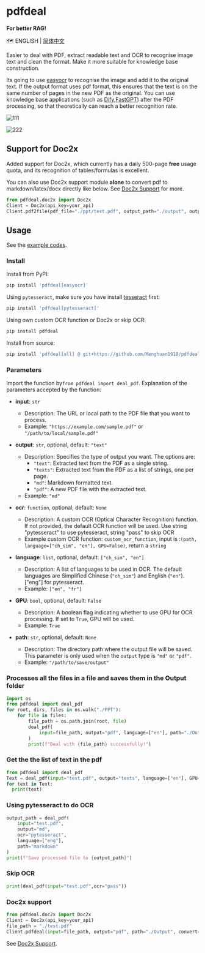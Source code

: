 # pdfdeal

**For better RAG!**


🗺️ ENGLISH | [简体中文](README_CN.md)

Easier to deal with PDF, extract readable text and OCR to recognise image text and clean the format. Make it more suitable for knowledge base construction.

Its going to use [easyocr](https://github.com/JaidedAI/EasyOCR) to recognise the image and add it to the original text. If the output format uses pdf format, this ensures that the text is on the same number of pages in the new PDF as the original. You can use knowledge base applications (such as [Dify](https://github.com/langgenius/dify),[FastGPT](https://github.com/labring/FastGPT)) after the PDF processing, so that theoretically can reach a better recognition rate.

![111](https://github.com/Menghuan1918/pdfdeal/assets/122662527/58155389-f846-41fd-9314-1cd86282e66a)

![222](https://github.com/Menghuan1918/pdfdeal/assets/122662527/457036e8-9d78-458a-8a48-763bd33e95f9)

## Support for Doc2x

Added support for Doc2x, which currently has a daily 500-page **free** usage quota, and its recognition of tables/formulas is excellent. 

You can also use Doc2x support module **alone** to convert pdf to markdown/latex/docx directly like below. See [Doc2x Support](./docs/doc2x.md) for more.

```python
from pdfdeal.doc2x import Doc2x
Client = Doc2x(api_key=your_api)
Client.pdf2file(pdf_file="./ppt/test.pdf", output_path="./output", output_format="md_dollar", ocr=True)
```

## Usage
See the [example codes](https://github.com/Menghuan1918/pdfdeal?tab=readme-ov-file#processes-all-the-files-in-a-file-and-saves-them-in-the-output-folder).

### Install
Install from PyPI:

```bash
pip install 'pdfdeal[easyocr]'
```

Using `pytesseract`, make sure you have install [tesseract](https://github.com/tesseract-ocr/tesseract) first:

```bash
pip install 'pdfdeal[pytesseract]'
```

Using own custom OCR function or Doc2x or skip OCR:

```bash
pip install pdfdeal
```

Install from source:

```bash
pip install 'pdfdeal[all] @ git+https://github.com/Menghuan1918/pdfdeal.git'
```

### Parameters
Import the function by`from pdfdeal import deal_pdf`. Explanation of the parameters accepted by the function:

- **input**: `str`
  - Description: The URL or local path to the PDF file that you want to process.
  - Example: `"https://example.com/sample.pdf"` or `"/path/to/local/sample.pdf"`

- **output**: `str`, optional, default: `"text"`
  - Description: Specifies the type of output you want. The options are:
    - `"text"`: Extracted text from the PDF as a single string.
    - `"texts"`: Extracted text from the PDF as a list of strings, one per page.
    - `"md"`: Markdown formatted text.
    - `"pdf"`: A new PDF file with the extracted text.
  - Example: `"md"`

- **ocr**: `function`, optional, default: `None`
  - Description: A custom OCR (Optical Character Recognition) function. If not provided, the default OCR function will be used. Use string "pytesseract" to use pytesseract, string "pass" to skip OCR
  - Example custom OCR function: `custom_ocr_function`, input is :`(path, language=["ch_sim", "en"], GPU=False)`, return a `string`


- **language**: `list`, optional, default: `["ch_sim", "en"]`
  - Description: A list of languages to be used in OCR. The default languages are Simplified Chinese (`"ch_sim"`) and English (`"en"`). ["eng"] for pytesseract.
  - Example: `["en", "fr"]`

- **GPU**: `bool`, optional, default: `False`
  - Description: A boolean flag indicating whether to use GPU for OCR processing. If set to `True`, GPU will be used.
  - Example: `True`

- **path**: `str`, optional, default: `None`
  - Description: The directory path where the output file will be saved. This parameter is only used when the `output` type is `"md"` or `"pdf"`.
  - Example: `"/path/to/save/output"`

### Processes all the files in a file and saves them in the Output folder

```python
import os
from pdfdeal import deal_pdf
for root, dirs, files in os.walk("./PPT"):
    for file in files:
        file_path = os.path.join(root, file)
        deal_pdf(
            input=file_path, output="pdf", language=["en"], path="./Output", GPU=True
        )
        print(f"Deal with {file_path} successfully!")
```

### Get the the list of text in the pdf

```python
from pdfdeal import deal_pdf
Text = deal_pdf(input="test.pdf", output="texts", language=["en"], GPU=True)
for text in Text:
  print(text)
```

### Using pytesseract to do OCR

```python
output_path = deal_pdf(
    input="test.pdf",
    output="md",
    ocr="pytesseract",
    language=["eng"],
    path="markdown"
)
print(f"Save processed file to {output_path}")
```

### Skip OCR

```python
print(deal_pdf(input="test.pdf",ocr="pass"))
```

### Doc2x support

```python
from pdfdeal.doc2x import Doc2x
Client = Doc2x(api_key=your_api)
file_path = "./test.pdf"
Client.pdfdeal(input=file_path, output="pdf", path="./Output", convert=True)
```

See [Doc2x Support](./docs/doc2x.md).
